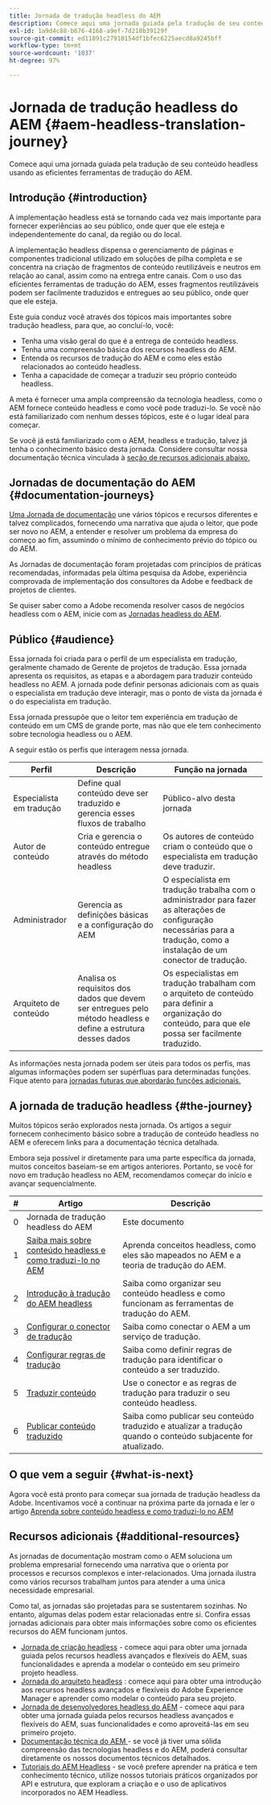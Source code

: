 ```yaml
---
title: Jornada de tradução headless do AEM
description: Comece aqui uma jornada guiada pela tradução de seu conteúdo headless usando as eficientes ferramentas de tradução do AEM.
exl-id: 1a9d4c88-b676-4168-a9ef-7d218b39129f
source-git-commit: ed11891c27910154df1bfec6225aecd8a9245bff
workflow-type: tm+mt
source-wordcount: '1037'
ht-degree: 97%

---
```


# Jornada de tradução headless do AEM {#aem-headless-translation-journey}

Comece aqui uma jornada guiada pela tradução de seu conteúdo headless usando as eficientes ferramentas de tradução do AEM.

## Introdução {#introduction}

A implementação headless está se tornando cada vez mais importante para fornecer experiências ao seu público, onde quer que ele esteja e independentemente do canal, da região ou do local.

A implementação headless dispensa o gerenciamento de páginas e componentes tradicional utilizado em soluções de pilha completa e se concentra na criação de fragmentos de conteúdo reutilizáveis e neutros em relação ao canal, assim como na entrega entre canais. Com o uso das eficientes ferramentas de tradução do AEM, esses fragmentos reutilizáveis podem ser facilmente traduzidos e entregues ao seu público, onde quer que ele esteja.

Este guia conduz você através dos tópicos mais importantes sobre tradução headless, para que, ao concluí-lo, você:

* Tenha uma visão geral do que é a entrega de conteúdo headless.
* Tenha uma compreensão básica dos recursos headless do AEM.
* Entenda os recursos de tradução do AEM e como eles estão relacionados ao conteúdo headless.
* Tenha a capacidade de começar a traduzir seu próprio conteúdo headless.

A meta é fornecer uma ampla compreensão da tecnologia headless, como o AEM fornece conteúdo headless e como você pode traduzi-lo. Se você não está familiarizado com nenhum desses tópicos, este é o lugar ideal para começar.

Se você já está familiarizado com o AEM, headless e tradução, talvez já tenha o conhecimento básico desta jornada. Considere consultar nossa documentação técnica vinculada à [seção de recursos adicionais abaixo.](#additional-resources)

## Jornadas de documentação do AEM {#documentation-journeys}

[Uma Jornada de documentação](/help/journey-documentation/home.md) une vários tópicos e recursos diferentes e talvez complicados, fornecendo uma narrativa que ajuda o leitor, que pode ser novo no AEM, a entender e resolver um problema da empresa do começo ao fim, assumindo o mínimo de conhecimento prévio do tópico ou do AEM.

As Jornadas de documentação foram projetadas com princípios de práticas recomendadas, informadas pela última pesquisa da Adobe, experiência comprovada de implementação dos consultores da Adobe e feedback de projetos de clientes.

Se quiser saber como a Adobe recomenda resolver casos de negócios headless com o AEM, inicie com as [Jornadas headless do AEM](/help/journey-headless/home.md).

## Público {#audience}

Essa jornada foi criada para o perfil de um especialista em tradução, geralmente chamado de Gerente de projetos de tradução. Essa jornada apresenta os requisitos, as etapas e a abordagem para traduzir conteúdo headless no AEM. A jornada pode definir personas adicionais com as quais o especialista em tradução deve interagir, mas o ponto de vista da jornada é o do especialista em tradução.

Essa jornada pressupõe que o leitor tem experiência em tradução de conteúdo em um CMS de grande porte, mas não que ele tem conhecimento sobre tecnologia headless ou o AEM.

A seguir estão os perfis que interagem nessa jornada.

| Perfil | Descrição | Função na jornada |
|---|---|---|
| Especialista em tradução | Define qual conteúdo deve ser traduzido e gerencia esses fluxos de trabalho | Público-alvo desta jornada |
| Autor de conteúdo | Cria e gerencia o conteúdo entregue através do método headless | Os autores de conteúdo criam o conteúdo que o especialista em tradução deve traduzir. |
| Administrador | Gerencia as definições básicas e a configuração do AEM | O especialista em tradução trabalha com o administrador para fazer as alterações de configuração necessárias para a tradução, como a instalação de um conector de tradução. |
| Arquiteto de conteúdo | Analisa os requisitos dos dados que devem ser entregues pelo método headless e define a estrutura desses dados | Os especialistas em tradução trabalham com o arquiteto de conteúdo para definir a organização do conteúdo, para que ele possa ser facilmente traduzido. |

As informações nesta jornada podem ser úteis para todos os perfis, mas algumas informações podem ser supérfluas para determinadas funções. Fique atento para [jornadas futuras que abordarão funções adicionais.](/help/journey-documentation/home.md#journeys)

## A jornada de tradução headless {#the-journey}

Muitos tópicos serão explorados nesta jornada. Os artigos a seguir fornecem conhecimento básico sobre a tradução de conteúdo headless no AEM e oferecem links para a documentação técnica detalhada.

Embora seja possível ir diretamente para uma parte específica da jornada, muitos conceitos baseiam-se em artigos anteriores. Portanto, se você for novo em tradução headless no AEM, recomendamos começar do início e avançar sequencialmente.

| # | Artigo | Descrição |
|---|---|---|
| 0 | Jornada de tradução headless do AEM | Este documento |
| 1 | [Saiba mais sobre conteúdo headless e como traduzi-lo no AEM](learn-about.md) | Aprenda conceitos headless, como eles são mapeados no AEM e a teoria de tradução do AEM. |
| 2 | [Introdução à tradução do AEM headless](getting-started.md) | Saiba como organizar seu conteúdo headless e como funcionam as ferramentas de tradução do AEM. |
| 3 | [Configurar o conector de tradução](configure-connector.md) | Saiba como conectar o AEM a um serviço de tradução. |
| 4 | [Configurar regras de tradução](translation-rules.md) | Saiba como definir regras de tradução para identificar o conteúdo a ser traduzido. |
| 5 | [Traduzir conteúdo](translate-content.md) | Use o conector e as regras de tradução para traduzir o seu conteúdo headless. |
| 6 | [Publicar conteúdo traduzido](publish-content.md) | Saiba como publicar seu conteúdo traduzido e atualizar a tradução quando o conteúdo subjacente for atualizado. |

## O que vem a seguir {#what-is-next}

Agora você está pronto para começar sua jornada de tradução headless da Adobe. Incentivamos você a continuar na próxima parte da jornada e ler o artigo [Aprenda sobre conteúdo headless e como traduzi-lo no AEM](learn-about.md)

## Recursos adicionais {#additional-resources}

As jornadas de documentação mostram como o AEM soluciona um problema empresarial fornecendo uma narrativa que o orienta por processos e recursos complexos e inter-relacionados. Uma jornada ilustra como vários recursos trabalham juntos para atender a uma única necessidade empresarial.

Como tal, as jornadas são projetadas para se sustentarem sozinhas. No entanto, algumas delas podem estar relacionadas entre si. Confira essas jornadas adicionais para obter mais informações sobre como os eficientes recursos do AEM funcionam juntos.

* [Jornada de criação headless](/help/journey-headless/author/overview.md) - comece aqui para obter uma jornada guiada pelos recursos headless avançados e flexíveis do AEM, suas funcionalidades e aprenda a modelar o conteúdo em seu primeiro projeto headless.
* [Jornada do arquiteto headless](/help/journey-headless/architect/overview.md) : comece aqui para obter uma introdução aos recursos headless avançados e flexíveis do Adobe Experience Manager e aprender como modelar o conteúdo para seu projeto.
* [Jornada de desenvolvedores headless do AEM](/help/journey-headless/developer/overview.md) - comece aqui para obter uma jornada guiada pelos recursos headless avançados e flexíveis do AEM, suas funcionalidades e como aproveitá-las em seu primeiro projeto.
* [Documentação técnica do AEM ](https://experienceleague.adobe.com/docs/experience-manager-65.html?lang=pt-BR) - se você já tiver uma sólida compreensão das tecnologias headless e do AEM, poderá consultar diretamente os nossos documentos técnicos detalhados.
* [Tutoriais do AEM Headless](https://experienceleague.adobe.com/docs/experience-manager-learn/getting-started-with-aem-headless/overview.html?lang=pt-BR) - se você prefere aprender na prática e tem conhecimento técnico, utilize nossos tutoriais práticos organizados por API e estrutura, que exploram a criação e o uso de aplicativos incorporados no AEM Headless.
